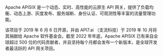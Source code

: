 Apache APISIX 是一个动态、实时、高性能的云原生 API 网关，提供了负载均衡、动态上游、灰度发布、服务熔断、身份认证、可观测性等丰富的流量管理功能。

该项目于 2019 年 6 月 6 日开源，并由 API7.ai （支流科技）于 2019 年 10 月将其捐献给 Apache 软件基金会。截至 2022 年年底，Apache APISIX 已有来自全球超过 500 位的代码贡献者，并且坚持每个月都会发布一个新版本，是全球开发者最活跃的 API 网关项目。
